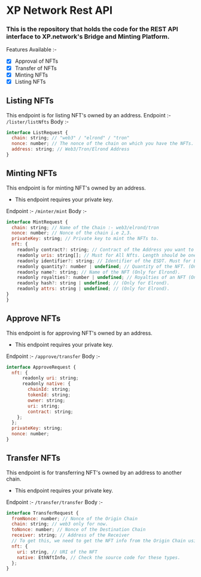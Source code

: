 # XP Network Rest API

### This is the repository that holds the code for the REST API interface to XP.network's Bridge and Minting Platform.

Features Available :-

- [x] Approval of NFTs
- [x] Transfer of NFTs
- [x] Minting NFTs
- [x] Listing NFTs

## Listing NFTs

This endpoint is for listing NFT's owned by an address.
Endpoint :- `/lister/listNfts`
Body :-

```javascript
interface ListRequest {
  chain: string; // "web3" / "elrond" / "tron"
  nonce: number; // The nonce of the chain on which you have the NFTs.
  address: string; // Web3/Tron/Elrond Address
}
```

## Minting NFTs

This endpoint is for minting NFT's owned by an address.

- This endpoint requires your private key.

Endpoint :- `/minter/mint`
Body :-

```javascript
interface MintRequest {
  chain: string; // Name of the Chain :- web3/elrond/tron
  nonce: number; // Nonce of the chain i.e 2,3.
  privateKey: string; // Private key to mint the NFTs to.
  nft: {
    readonly contract?: string; // Contract of the Address you want to mint the NFTs on. Required for Web3.
    readonly uris: string[]; // Must for All Nfts. Length should be one.
    readonly identifier?: string; // Identifier of the ESDT. Must for Elrond.
    readonly quantity?: number | undefined; // Quantity of the NFT. (Only for Elrond).
    readonly name?: string; // Name of the NFT (Only for Elrond).
    readonly royalties?: number | undefined; // Royalties of an NFT (Only for Elrond).
    readonly hash?: string | undefined; // (Only for Elrond).
    readonly attrs: string | undefined; // (Only for Elrond).
}
}
```

## Approve NFTs

This endpoint is for approving NFT's owned by an address.

- This endpoint requires your private key.

Endpoint :- `/approve/transfer`
Body :-

```javascript
interface ApproveRequest {
  nft: {
      readonly uri: string;
      readonly native: {
        chainId: string;
        tokenId: string;
        owner: string;
        uri: string;
        contract: string;
    };
  };
  privateKey: string;
  nonce: number;
}

```

## Transfer NFTs

This endpoint is for transferring NFT's owned by an address to another chain.

- This endpoint requires your private key.

Endpoint :- `/transfer/transfer`
Body :-

````javascript
interface TransferRequest {
  fromNonce: number; // Nonce of the Origin Chain
  chain: string; // web3 only for now.
  toNonce: number; // Nonce of the Destination Chain
  receiver: string; // Address of the Receiver
  // To get this, we need to get the NFT info from the Origin Chain using the ```/lister/listNfts``` endpoint.
  nft: {
    uri: string, // URI of the NFT
    native: EthNftInfo, // Check the source code for these types.
  };
}
````

